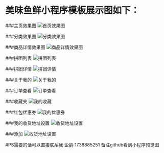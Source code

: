 # 美味鱼鲜小程序模板展示图如下：

###主页效果图
![首页效果图](./QQ图片20180815174428.png)

###分类效果图
![分类效果图](./QQ图片20180815174442.png)

###商品详情效果图
![商品详情效果图](./QQ图片20180815174424.png)

###拼团列表
![拼团列表](./QQ图片20180815174447.png)

###拼团详情
![拼团详情](./QQ图片20180815174451.png)

###关于我的
![关于我的](./QQ图片20180815174415.png)

###订单查看
![订单查看](./QQ图片20180815174437.png)

###收藏夹
![我的收藏](./QQ图片20180815174135.png)

###红包优惠券
![我的优惠券](./QQ图片20180815174420.png)

###我的收货地址设置
![收货地址设置](./QQ图片20180815174433.png)

###添加
![收货地址设置](./QQ图片20180815174123.png)

#PS需要的话可以直接联系我
企鹅:1738885251 备注github看到小程序预览图
